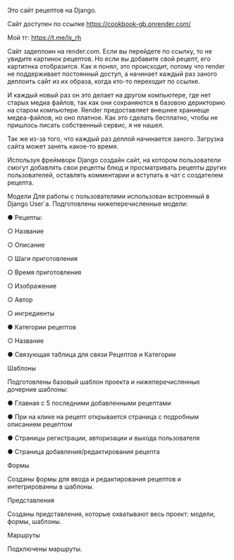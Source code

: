 Это сайт рецептов на Django.

Сайт доступен по ссылке https://cookbook-gb.onrender.com/

Мой тг: https://t.me/lx_rh

Сайт задеплоин на render.com. Если вы перейдете по ссылку, то не увидите картинок рецептов. Но если вы добавите свой рецепт, его картитнка отобразится. Как я понял, это происходит, потому что render не поддерживает постоянный доступ, а начинает каждый раз заного деплоить сайт из их образа, когда кто-то переходит по ссылке.

И каждый новый раз он это делает на другом компьютере, где нет старых медиа файлов, так как они сохраняются в базовою дерикторию на старом компьютере. Render предоставляет внешнее храниеще медеа-файлов, но оно платное. Как это сделать бесплатно, чтобы не пришлось писать собственный сервис, я не нашел.

Так же из-за того, что каждый раз деплой начинается заного. Загрузка сайта может занять какое-то время.

Используя фреймворк Django создайн сайт, на котором пользователи смогут
добавлять свои рецепты блюд и просматривать рецепты других пользователей, оставлять комментарии и вступать в чат с создателем рецепта.


Модели
Для работы с пользователями использован встроенный в Django User`a.
Подготовлены нижеперечисленные модели:

● Рецепты:

  ○ Название

  ○ Описание

  ○ Шаги приготовления

  ○ Время приготовления

  ○ Изображение

  ○ Автор

  ○ ингредиенты

● Категории рецептов

○ Название

● Связующая таблица для связи Рецептов и Категории

Шаблоны

Подготовлены базовый шаблон проекта и нижеперечисленные дочерние шаблоны:

● Главная с 5 последними добавленными рецептами

● При на клике на рецепт открывается страница с подробным описанием рецептом

● Страницы регистрации, авторизации и выхода пользователя

● Страница добавления/редактирования рецепта

Формы

Созданы формы для ввода и редактирования рецептов и интегрированны в шаблоны.

Представления

Созданы представления, которые охватывают весь проект: модели, формы,
шаблоны.

Маршруты

Подключены маршруты.
